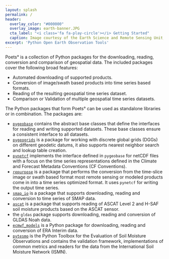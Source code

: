 ```yaml
---
layout: splash
permalink: /
header:
  overlay_color: "#000000"
  overlay_image: earth-banner.JPG
  cta_label: "<i class='fa fa-play-circle'></i> Getting Started"
  caption: Image courtesy of the Earth Science and Remote Sensing Unit, NASA Johnson Space Center
excerpt: 'Python Open Earth Observation Tools'
---
```


Poets° is a collection of Python packages for the downloading, reading,
conversion and comparison of geospatial data. The included packages cover the
following broad features:

- Automated downloading of supported products.
- Conversion of image/swath based products into time series based formats.
- Reading of the resulting geospatial time series dataset.
- Comparison or Validation of multiple geospatial time series datasets.

The Python packages that form Poets° can be used as standalone libraries or in
combination. The packages are:

- [`pygeobase`](https://github.com/tuw-geo/pygeobase) contains the abstract
  base classes that define the interfaces for reading and writing supported
  datasets. These base classes ensure a consistent interface to all datasets.
- [`pygeogrids`](https://github.com/tuw-geo/pygeogrids) is a package for working with discrete global grids
  (DGGs) on different geodetic datums, it also supports nearest neighbor
  search and lookup table creation.
- [`pynetcf`](https://github.com/tuw-geo/pynetcf) implements the interface defined in `pygeobase`
  for netCDF files with a focus on the time series representations defined
  in the Climate and Forecast Metadata Conventions (CF Conventions).
- [`repurpose`](https://github.com/tuw-geo/repurpose) is a package that performs the conversion from the
  time-slice image or swath based format most remote sensing or modeled
  products come in into a time series optimized format. It uses
  `pynetcf` for writing the output time series.
- [`smap_io`](https://github.com/tuw-geo/smap_io) is a package that supports downloading, reading and
  conversion to time series of SMAP data.
- [`ascat`](https://github.com/tuw-geo/ascat) is a package that supports reading of ASCAT Level 2 and
  H-SAF soil moisture products based on the ASCAT sensor.
- the `gldas` package supports downloading, reading and conversion
  of GLDAS Noah data.
- [`ecmwf_models`](https://github.com/tuw-geo/ecmwf_models) is a Python package for downloading, reading and
  conversion of ERA Interim data.
- [`pytesmo`](https://github.com/tuw-geo/pytesmo) is the Python Toolbox for the Evaluation of Soil Moisture
  Observations and contains the validation framework, implementations of common
  metrics and readers for the data from the International Soil Moisture Network
  (ISMN). 
